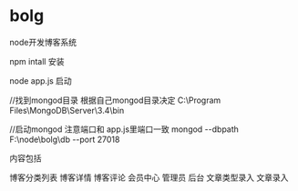 # bolg
node开发博客系统


npm intall 安装

node app.js 启动

//找到mongod目录 根据自己mongod目录决定
C:\Program Files\MongoDB\Server\3.4\bin  

//启动mongod 注意端口和 app.js里端口一致
mongod --dbpath F:\node\bolg\db --port 27018

内容包括

博客分类列表
博客详情
博客评论
会员中心
管理员
后台 文章类型录入  文章录入